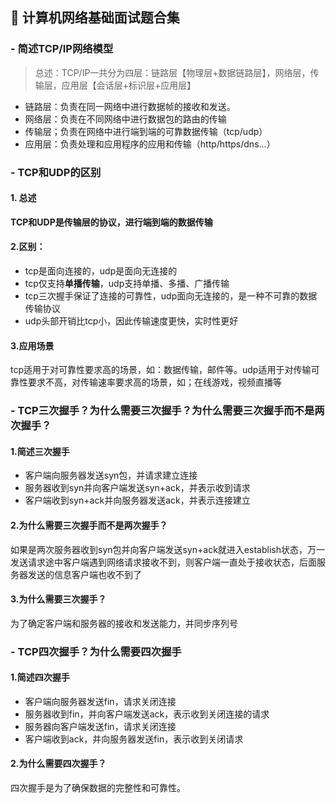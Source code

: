 ## 📒 计算机网络基础面试题合集

### - 简述TCP/IP网络模型

> 总述：TCP/IP一共分为四层：链路层【物理层+数据链路层】，网络层，传输层，应用层【会话层+标识层+应用层】

- 链路层：负责在同一网络中进行数据帧的接收和发送。
- 网络层：负责在不同网络中进行数据包的路由的传输
- 传输层；负责在网络中进行端到端的可靠数据传输（tcp/udp）
- 应用层：负责处理和应用程序的应用和传输（http/https/dns...）



### - TCP和UDP的区别

#### 1. 总述

**TCP和UDP是传输层的协议，进行端到端的数据传输**

#### 2.区别：

- tcp是面向连接的，udp是面向无连接的
- tcp仅支持**单播传输**，udp支持单播、多播、广播传输
- tcp三次握手保证了连接的可靠性，udp面向无连接的，是一种不可靠的数据传输协议
- udp头部开销比tcp小，因此传输速度更快，实时性更好

#### 3.应用场景

tcp适用于对可靠性要求高的场景，如：数据传输，邮件等。udp适用于对传输可靠性要求不高，对传输速率要求高的场景，如；在线游戏，视频直播等



### - TCP三次握手？为什么需要三次握手？为什么需要三次握手而不是两次握手？

#### 1.简述三次握手

- 客户端向服务器发送syn包，并请求建立连接
- 服务器收到syn并向客户端发送syn+ack，并表示收到请求
- 客户端收到syn+ack并向服务器发送ack，并表示连接建立

#### 2.为什么需要三次握手而不是两次握手？

如果是两次服务器收到syn包并向客户端发送syn+ack就进入establish状态，万一发送请求途中客户端遇到网络请求接收不到，则客户端一直处于接收状态，后面服务器发送的信息客户端也收不到了

#### 3.为什么需要三次握手？

为了确定客户端和服务器的接收和发送能力，并同步序列号



### - TCP四次握手？为什么需要四次握手

#### 1.简述四次握手

- 客户端向服务器发送fin，请求关闭连接
- 服务器收到fin，并向客户端发送ack，表示收到关闭连接的请求
- 服务器向客户端发送fin，请求关闭连接
- 客户端收到ack，并向服务器发送fin，表示收到关闭请求

#### 2.为什么需要四次握手？

四次握手是为了确保数据的完整性和可靠性。
